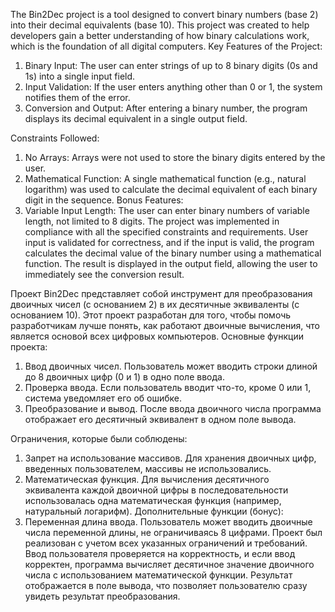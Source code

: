 The Bin2Dec project is a tool designed to convert binary numbers (base 2) into their decimal equivalents (base 10). This project was created to help developers gain a better understanding of how binary calculations work, which is the foundation of all digital computers. Key Features of the Project:
1. Binary Input: The user can enter strings of up to 8 binary digits (0s and 1s) into a single input field.
2. Input Validation: If the user enters anything other than 0 or 1, the system notifies them of the error.
3. Conversion and Output: After entering a binary number, the program displays its decimal equivalent in a single output field.
   
Constraints Followed:
1. No Arrays: Arrays were not used to store the binary digits entered by the user.
2. Mathematical Function: A single mathematical function (e.g., natural logarithm) was used to calculate the decimal equivalent of each binary digit in the sequence. Bonus Features:
3. Variable Input Length: The user can enter binary numbers of variable length, not limited to 8 digits. The project was implemented in compliance with all the specified constraints and requirements. User input is validated for correctness, and if the input is valid, the program calculates the decimal value of the binary number using a mathematical function. The result is displayed in the output field, allowing the user to immediately see the conversion result.

Проект Bin2Dec представляет собой инструмент для преобразования двоичных чисел (с основанием 2) в их десятичные эквиваленты (с основанием 10). Этот проект разработан для того, чтобы помочь разработчикам лучше понять, как работают двоичные вычисления, что является основой всех цифровых компьютеров. Основные функции проекта:
1. Ввод двоичных чисел. Пользователь может вводить строки длиной до 8 двоичных цифр (0 и 1) в одно поле ввода.
2. Проверка ввода. Если пользователь вводит что-то, кроме 0 или 1, система уведомляет его об ошибке.
3. Преобразование и вывод. После ввода двоичного числа программа отображает его десятичный эквивалент в одном поле вывода.
   
Ограничения, которые были соблюдены:
1. Запрет на использование массивов. Для хранения двоичных цифр, введенных пользователем, массивы не использовались.
2. Математическая функция. Для вычисления десятичного эквивалента каждой двоичной цифры в последовательности использовалась одна математическая функция (например, натуральный логарифм). Дополнительные функции (бонус):
3. Переменная длина ввода. Пользователь может вводить двоичные числа переменной длины, не ограничиваясь 8 цифрами. Проект был реализован с учетом всех указанных ограничений и требований. Ввод пользователя проверяется на корректность, и если ввод корректен, программа вычисляет десятичное значение двоичного числа с использованием математической функции. Результат отображается в поле вывода, что позволяет пользователю сразу увидеть результат преобразования.
